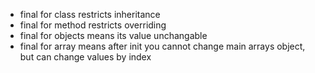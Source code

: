 - final for class restricts inheritance
- final for method restricts overriding
- final for objects means its value unchangable
- final for array means after init you cannot change main arrays object, but can change values by index

